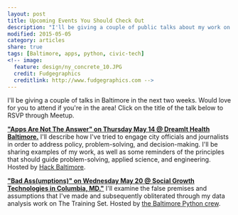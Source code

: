 ```yaml
---
layout: post
title: Upcoming Events You Should Check Out
description: "I'll be giving a couple of public talks about my work on this website."
modified: 2015-05-05
category: articles
share: true
tags: [Baltimore, apps, python, civic-tech]
<!-- image:
  feature: design/ny_concrete_10.JPG
  credit: Fudgegraphics
  creditlink: http://www.fudgegraphics.com -->
---
```


I'll be giving a couple of talks in Baltimore in the next two weeks.  Would love for you to attend if you're in the area!  Click on the title of the talk below to RSVP through Meetup.

**<a href='http://www.meetup.com/Baltimore-Civic-Hacking-Meetup/events/222166589/'> "Apps Are Not The Answer" on Thursday May 14 @ DreamIt Health Baltimore.</a>**  I'll describe how I've tried to engage city officials and journalists in order to address policy, problem-solving, and decision-making. I'll be sharing examples of my work, as well as some reminders of the principles that should guide problem-solving, applied science, and engineering. Hosted by <a href='http://www.hackbaltimore.org'>Hack Baltimore</a>.

**<a href='http://www.meetup.com/baltimore-python/events/221252779/'>"Bad Ass(umptions)" on Wednesday May 20 @ Social Growth Technologies in Columbia, MD."</a>**  I'll examine the false premises and assumptions that I've made and subsequently obliterated through my data analysis work on The Training Set.  Hosted by <a href='http://www.meetup.com/baltimore-python/'>the Baltimore Python crew</a>.

<script>
  (function(i,s,o,g,r,a,m){i['GoogleAnalyticsObject']=r;i[r]=i[r]||function(){
  (i[r].q=i[r].q||[]).push(arguments)},i[r].l=1*new Date();a=s.createElement(o),
  m=s.getElementsByTagName(o)[0];a.async=1;a.src=g;m.parentNode.insertBefore(a,m)
  })(window,document,'script','//www.google-analytics.com/analytics.js','ga');

  ga('create', 'UA-58835878-1', 'auto');
  ga('send', 'pageview');

</script>
